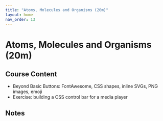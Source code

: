 ```yaml
---
title: "Atoms, Molecules and Organisms (20m)"
layout: home
nav_order: 13
---
```


# Atoms, Molecules and Organisms (20m)

## Course Content

- Beyond Basic Buttons: FontAwesome, CSS shapes, inline SVGs, PNG images, emoji
- Exercise: building a CSS control bar for a media player

## Notes
